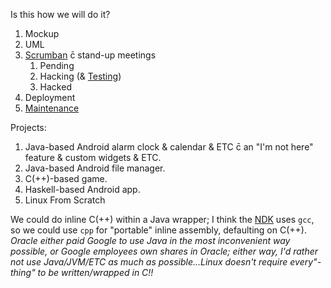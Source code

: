Is this how we will do it?
1. Mockup
1. UML
1. [Scrumban](https://en.wikipedia.org/wiki/Scrumban#The_board...) c̄ stand-up meetings
	1. Pending
	1. Hacking (& [Testing](https://en.wikipedia.org/wiki/Test-driven_development))
	1. Hacked
1. Deployment
1. [Maintenance](http://wiki.c2.com/?MaintenanceProgrammer)

Projects:
1. Java-based Android alarm clock & calendar & ETC c̄ an "I'm not here" feature & custom widgets & ETC.
1. Java-based Android file manager.
1. C(++)-based game.
1. Haskell-based Android app.
1. Linux From Scratch

We could do inline C(++) within a Java wrapper; I think the [NDK](https://developer.android.com/ndk) uses `gcc`, so we could use `cpp` for "portable" inline assembly, defaulting on C(++).
<br>*Oracle either paid Google to use Java in the most inconvenient way possible, or Google employees own shares in Oracle; either way, I'd rather not use Java/JVM/ETC as much as possible...Linux doesn't require every"-thing" to be written/wrapped in C!!*
